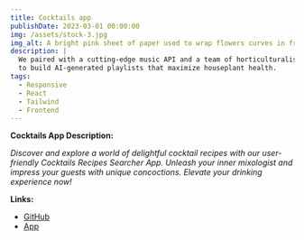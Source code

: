 ```yaml
---
title: Cocktails app
publishDate: 2023-03-01 00:00:00
img: /assets/stock-3.jpg
img_alt: A bright pink sheet of paper used to wrap flowers curves in front of rich blue background
description: |
  We paired with a cutting-edge music API and a team of horticulturalists
  to build AI-generated playlists that maximize houseplant health.
tags:
  - Responsive
  - React
  - Tailwind
  - Frontend
---
```


**Cocktails App Description:**

_Discover and explore a world of delightful cocktail recipes with our user-friendly Cocktails Recipes Searcher App. Unleash your inner mixologist and impress your guests with unique concoctions. Elevate your drinking experience now!_

**Links:**

- [GitHub](https://github.com/Edd27/cocktails-app)
- [App](https://cocktails.edgarbenavides.dev/)
